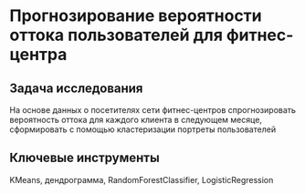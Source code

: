 # Прогнозирование вероятности оттока пользователей для фитнес-центра

## Задача исследования
На основе данных о посетителях сети фитнес-центров спрогнозировать вероятность оттока для каждого клиента в следующем месяце, сформировать с помощью кластеризации портреты пользователей

## Ключевые инструменты
KMeans, дендрограмма, RandomForestClassifier,
LogisticRegression
